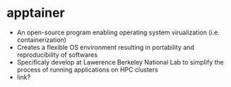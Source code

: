 # apptainer 

- An open-source program enabling operating system virualization (i.e. containerization)
- Creates a flexible OS environment resulting in portability and reproducibility of softwares 
- Specificaly develop at Lawerence Berkeley National Lab to simplify the process of running applications on HPC clusters 
- link?

```{tableofcontents}
```

